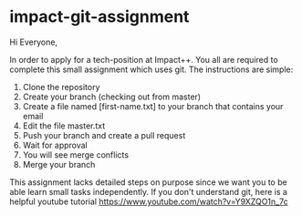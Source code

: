# impact-git-assignment

Hi Everyone,

In order to apply for a tech-position at Impact++. You all are required to complete this small assignment which uses git.
The instructions are simple:

1) Clone the repository
2) Create your branch (checking out from master)
3) Create a file named [first-name.txt] to your branch that contains your email
4) Edit the file master.txt
5) Push your branch and create a pull request
6) Wait for approval
7) You will see merge conflicts
8) Merge your branch

This assignment lacks detailed steps on purpose since we want you to be able learn small tasks independently. If you don't understand git, here is a helpful youtube tutorial https://www.youtube.com/watch?v=Y9XZQO1n_7c





